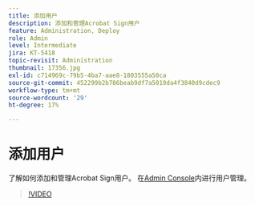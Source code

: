 ```yaml
---
title: 添加用户
description: 添加和管理Acrobat Sign用户
feature: Administration, Deploy
role: Admin
level: Intermediate
jira: KT-5418
topic-revisit: Administration
thumbnail: 17356.jpg
exl-id: c714969c-79b5-4ba7-aae8-1803555a50ca
source-git-commit: 452299b2b786beab9df7a5019da4f3840d9cdec9
workflow-type: tm+mt
source-wordcount: '29'
ht-degree: 17%

---
```


# 添加用户

了解如何添加和管理Acrobat Sign用户。 在[Admin Console](https://adminconsole.adobe.com/)内进行用户管理。

>[!VIDEO](https://video.tv.adobe.com/v/3419315?quality=12&learn=on&hidetitle=true)
